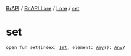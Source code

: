 [BrAPI](../../index.md) / [Br.API.Lore](../index.md) / [Lore](index.md) / [set](./set.md)

# set

`open fun set(index: `[`Int`](https://kotlinlang.org/api/latest/jvm/stdlib/kotlin/-int/index.html)`, element: `[`Any`](https://kotlinlang.org/api/latest/jvm/stdlib/kotlin/-any/index.html)`?): `[`Any`](https://kotlinlang.org/api/latest/jvm/stdlib/kotlin/-any/index.html)`?`
